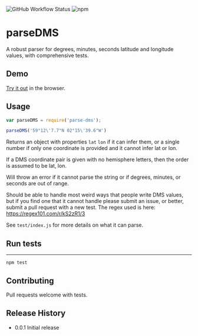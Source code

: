 ![GitHub Workflow Status](https://img.shields.io/github/workflow/status/gmaclennan/parse-dms/Node.js%20CI)
![npm](https://img.shields.io/npm/v/parse-dms)

parseDMS
========

A robust parser for degrees, minutes, seconds latitude and longitude values, with comprehensive tests.

## Demo

[Try it out](http://gmaclennan.github.io/parse-dms) in the browser.

## Usage

```javascript
var parseDMS = require('parse-dms');

parseDMS('59°12\'7.7"N 02°15\'39.6"W')
```

Returns an object with properties `lat` `lon` if it can infer them, or a single number if only one coordinate is provided and it cannot infer lat or lon.

If a DMS coordinate pair is given with no hemisphere letters, then the order is assumed to be lat, lon.

Will throw an error if it cannot parse the string or if degrees, minutes, or seconds are out of range.

Should be able to handle most weird ways that people write DMS values, but if you find one that it cannot handle please submit an issue, or better, submit a pull request with a new test. The regex used is here: https://regex101.com/r/kS2zR1/3

See `test/index.js` for more details on what it can parse.

## Run tests
-----

`npm test`

## Contributing

Pull requests welcome with tests.

## Release History

* 0.0.1 Initial release
